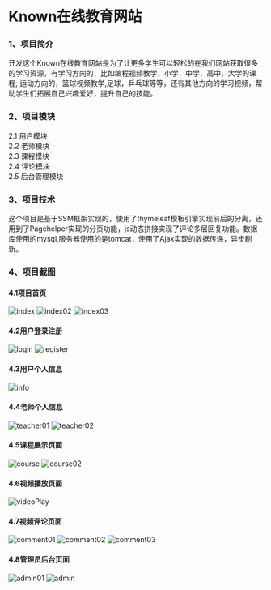 # Known在线教育网站
### 1、项目简介
开发这个Known在线教育网站是为了让更多学生可以轻松的在我们网站获取很多的学习资源，有学习方向的，比如编程视频教学，小学，中学，高中，大学的课程; 运动方向的，篮球视频教学,足球，乒乓球等等，还有其他方向的学习视频，帮助学生们拓展自己兴趣爱好，提升自己的技能。
### 2、项目模块
2.1 用户模块  
2.2 老师模块  
2.3 课程模块  
2.4 评论模块  
2.5 后台管理模块
### 3、项目技术
这个项目是基于SSM框架实现的，使用了thymeleaf模板引擎实现前后的分离，还用到了Pagehelper实现的分页功能，js动态拼接实现了评论多层回复功能。数据库使用的mysql,服务器使用的是tomcat，使用了Ajax实现的数据传递，异步刷新。
### 4、项目截图
#### 4.1项目首页
![index](README-images/index.jpg)
![index02](README-images/index02.jpg)
![index03](README-images/index03.jpg)
#### 4.2用户登录注册
![login](README-images/login.png)
![register](README-images/register.png)
#### 4.3用户个人信息
![info](README-images/info.jpg)
#### 4.4老师个人信息
![teacher01](README-images/teacher01.jpg)
![teacher02](README-images/teacher02.png)
#### 4.5课程展示页面
![course](README-images/allcourse.jpg)
![course02](README-images/courseDisplay.png)
#### 4.6视频播放页面
![videoPlay](README-images/videoPlay.jpg)
#### 4.7视频评论页面
![comment01](README-images/comment01.png)
![comment02](README-images/comment02.png)
![comment03](README-images/comment03.png)
#### 4.8管理员后台页面
![admin01](README-images/admin01.png)
![admin](README-images/admin.png)

